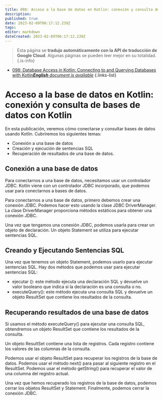 ```yaml
---
title: 098: Acceso a la base de datos en Kotlin: conexión y consulta de bases de datos con Kotlin
description: 
published: true
date: 2023-02-09T06:17:12.239Z
tags: 
editor: markdown
dateCreated: 2023-02-09T06:17:12.239Z
---
```


> Esta página se **tradujo automáticamente con la API de traducción de Google Cloud**.
Algunas páginas se pueden leer mejor en su totalidad.{.is-info}



- [098: Database Access in Kotlin: Connecting to and Querying Databases with Kotlin***English** document is available*](/en/Knowledge-base/Kotlin/Learning/098-database-access-in-kotlin-connecting-to-and-querying-databases-with-kotlin)
{.links-list}


# Acceso a la base de datos en Kotlin: conexión y consulta de bases de datos con Kotlin

En esta publicación, veremos cómo conectarse y consultar bases de datos usando Kotlin. Cubriremos los siguientes temas:

- Conexión a una base de datos
- Creación y ejecución de sentencias SQL
- Recuperación de resultados de una base de datos.

## Conexión a una base de datos

Para conectarnos a una base de datos, necesitamos usar un controlador JDBC. Kotlin viene con un controlador JDBC incorporado, que podemos usar para conectarnos a bases de datos.

Para conectarnos a una base de datos, primero debemos crear una conexión JDBC. Podemos hacer esto usando la clase JDBC DriverManager. La clase DriverManager proporciona métodos estáticos para obtener una conexión JDBC.

Una vez que tengamos una conexión JDBC, podemos usarla para crear un objeto de declaración. Un objeto Statement se utiliza para ejecutar sentencias SQL.

## Creando y Ejecutando Sentencias SQL

Una vez que tenemos un objeto Statement, podemos usarlo para ejecutar sentencias SQL. Hay dos métodos que podemos usar para ejecutar sentencias SQL:

- ejecutar (): este método ejecuta una declaración SQL y devuelve un valor booleano que indica si la declaración es una consulta o no.
- executeQuery(): este método ejecuta una consulta SQL y devuelve un objeto ResultSet que contiene los resultados de la consulta.

## Recuperando resultados de una base de datos

Si usamos el método executeQuery() para ejecutar una consulta SQL, obtendremos un objeto ResultSet que contiene los resultados de la consulta.

Un objeto ResultSet contiene una lista de registros. Cada registro contiene los valores de las columnas de la consulta.

Podemos usar el objeto ResultSet para recuperar los registros de la base de datos. Podemos usar el método next() para pasar al siguiente registro en el ResultSet. Podemos usar el método getString() para recuperar el valor de una columna del registro actual.

Una vez que hemos recuperado los registros de la base de datos, podemos cerrar los objetos ResultSet y Statement. Finalmente, podemos cerrar la conexión JDBC.